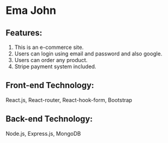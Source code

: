 # Ema John

## Features:
1. This is an e-commerce site.
2. Users can login using email and password and also google.
3. Users can order any product.
4. Stripe payment system included.

## Front-end Technology: 
React.js, React-router, React-hook-form, Bootstrap
## Back-end Technology:
Node.js, Express.js, MongoDB